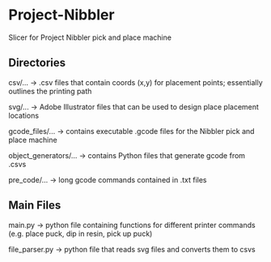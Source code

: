 # Project-Nibbler
Slicer for Project Nibbler pick and place machine

## Directories
csv/... -> .csv files that contain coords (x,y) for placement points; essentially outlines the printing path 

svg/... -> Adobe Illustrator files that can be used to design place placement locations

gcode_files/... -> contains executable .gcode files for the Nibbler pick and place machine

object_generators/... -> contains Python files that generate gcode from .csvs

pre_code/... -> long gcode commands contained in .txt files 

## Main Files
main.py -> python file containing functions for different printer commands (e.g. place puck, dip in resin, pick up puck)

file_parser.py -> python file that reads svg files and converts them to csvs  


